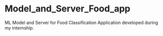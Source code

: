 # Model_and_Server_Food_app
 ML Model and Server for Food Classification Application developed during my internship.
